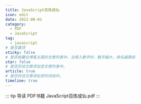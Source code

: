 ```yaml
---
title: JavaScript百炼成仙
icon: edit
date: 2022-08-01
category:
  - PDF
  - JavaScript
tag:
  - javascript
# 是否置顶
sticky: false
# 是否收藏在博客主题的文章列表中。当填入数字时，数字越大，排名越靠前
star: false
# 是否将该文章添加至文章列表中。
article: true
# 是否将该文章添加至时间线中。
timeline: true
---
```

::: tip 导读
PDF书籍 JavaScript百炼成仙.pdf
:::
<!-- more -->


<PDF url="https://lc-gluttony.s3.amazonaws.com/LfQUMiHwWA4l/dxlnxT6i4i419oYe8veT87TsRq1bE6lN/JavaScript%E7%99%BE%E7%82%BC%E6%88%90%E4%BB%99.pdf" />
